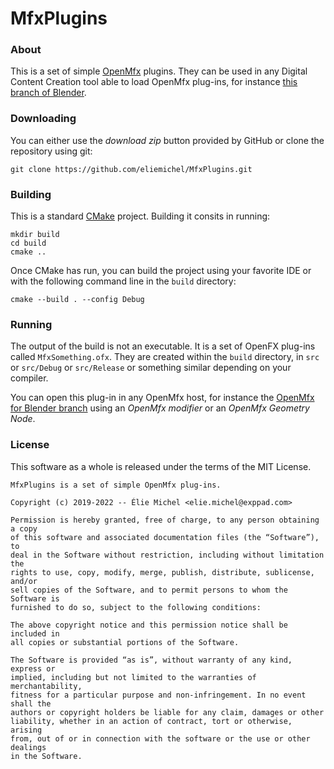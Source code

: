 MfxPlugins
==========

### About

This is a set of simple [OpenMfx](http://openmesheffect.org/) plugins. They can be used in any Digital Content Creation tool able to load OpenMfx plug-ins, for instance [this branch of Blender](https://github.com/eliemichel/OpenMfxForBlender).

### Downloading

You can either use the *download zip* button provided by GitHub or clone the repository using git:

```
git clone https://github.com/eliemichel/MfxPlugins.git
```

### Building

This is a standard [CMake](https://cmake.org/) project. Building it consits in running:

```
mkdir build
cd build
cmake ..
```

Once CMake has run, you can build the project using your favorite IDE or with the following command line in the `build` directory:

```
cmake --build . --config Debug
```

### Running

The output of the build is not an executable. It is a set of OpenFX plug-ins called `MfxSomething.ofx`. They are created within the `build` directory, in `src` or `src/Debug` or `src/Release` or something similar depending on your compiler.

You can open this plug-in in any OpenMfx host, for instance the [OpenMfx for Blender branch](https://github.com/eliemichel/OpenMfxForBlender) using an *OpenMfx modifier* or an *OpenMfx Geometry Node*.

### License

This software as a whole is released under the terms of the MIT License.

```
MfxPlugins is a set of simple OpenMfx plug-ins.

Copyright (c) 2019-2022 -- Élie Michel <elie.michel@exppad.com>

Permission is hereby granted, free of charge, to any person obtaining a copy
of this software and associated documentation files (the “Software”), to
deal in the Software without restriction, including without limitation the
rights to use, copy, modify, merge, publish, distribute, sublicense, and/or
sell copies of the Software, and to permit persons to whom the Software is
furnished to do so, subject to the following conditions:

The above copyright notice and this permission notice shall be included in
all copies or substantial portions of the Software.

The Software is provided “as is”, without warranty of any kind, express or
implied, including but not limited to the warranties of merchantability,
fitness for a particular purpose and non-infringement. In no event shall the
authors or copyright holders be liable for any claim, damages or other
liability, whether in an action of contract, tort or otherwise, arising
from, out of or in connection with the software or the use or other dealings
in the Software.

```
